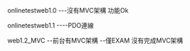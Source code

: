 onlinetestweb1.0
---沒有MVC架構 功能Ok

onlinetestweb1.1
----PDO連線


web1.2_MVC
--前台有MVC架構
--僅EXAM 沒有完成MVC架構
